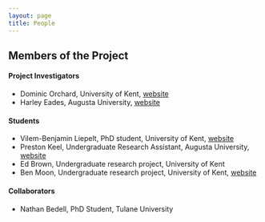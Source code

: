 ```yaml
---
layout: page
title: People
---
```


Members of the Project
----------------------

#### Project Investigators

- Dominic Orchard, University of Kent, [website](https://www.cs.kent.ac.uk/people/staff/dao7/)
- Harley Eades, Augusta University, [website](http://metatheorem.org/)

#### Students

- Vilem-Benjamin Liepelt, PhD student, University of Kent, [website](https://github.com/buggymcbugfix)
- Preston Keel, Undergraduate Research Assistant, Augusta University,
[website](https://github.com/pkeel)
- Ed Brown, Undergraduate research project, University of Kent
- Ben Moon, Undergraduate research project, University of Kent, [website](https://github.com/GuiltyDolphin)

#### Collaborators

- Nathan Bedell, PhD Student, Tulane University
